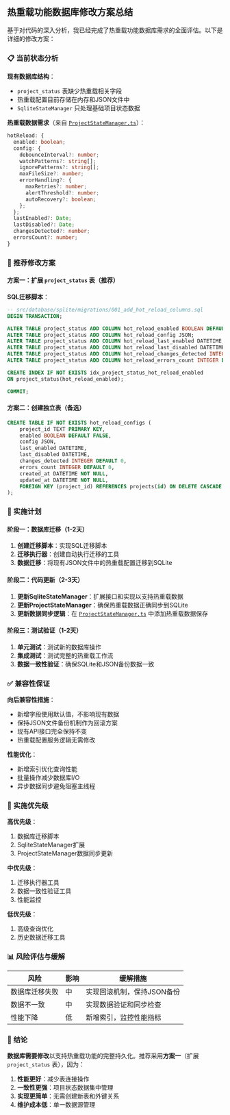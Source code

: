 ## 热重载功能数据库修改方案总结

基于对代码的深入分析，我已经完成了热重载功能数据库需求的全面评估。以下是详细的修改方案：

### 📋 当前状态分析

**现有数据库结构**：
- `project_status` 表缺少热重载相关字段
- 热重载配置目前存储在内存和JSON文件中
- `SqliteStateManager` 只处理基础项目状态数据

**热重载数据需求**（来自 [`ProjectStateManager.ts`](src/service/project/ProjectStateManager.ts:45-62)）：
```typescript
hotReload: {
  enabled: boolean;
  config: {
    debounceInterval?: number;
    watchPatterns?: string[];
    ignorePatterns?: string[];
    maxFileSize?: number;
    errorHandling?: {
      maxRetries?: number;
      alertThreshold?: number;
      autoRecovery?: boolean;
    };
  };
  lastEnabled?: Date;
  lastDisabled?: Date;
  changesDetected?: number;
  errorsCount?: number;
}
```

### 🎯 推荐修改方案

#### 方案一：扩展 `project_status` 表（推荐）

**SQL迁移脚本**：
```sql
-- src/database/splite/migrations/001_add_hot_reload_columns.sql
BEGIN TRANSACTION;

ALTER TABLE project_status ADD COLUMN hot_reload_enabled BOOLEAN DEFAULT FALSE;
ALTER TABLE project_status ADD COLUMN hot_reload_config JSON;
ALTER TABLE project_status ADD COLUMN hot_reload_last_enabled DATETIME;
ALTER TABLE project_status ADD COLUMN hot_reload_last_disabled DATETIME;
ALTER TABLE project_status ADD COLUMN hot_reload_changes_detected INTEGER DEFAULT 0;
ALTER TABLE project_status ADD COLUMN hot_reload_errors_count INTEGER DEFAULT 0;

CREATE INDEX IF NOT EXISTS idx_project_status_hot_reload_enabled 
ON project_status(hot_reload_enabled);

COMMIT;
```

#### 方案二：创建独立表（备选）
```sql
CREATE TABLE IF NOT EXISTS hot_reload_configs (
    project_id TEXT PRIMARY KEY,
    enabled BOOLEAN DEFAULT FALSE,
    config JSON,
    last_enabled DATETIME,
    last_disabled DATETIME,
    changes_detected INTEGER DEFAULT 0,
    errors_count INTEGER DEFAULT 0,
    created_at DATETIME NOT NULL,
    updated_at DATETIME NOT NULL,
    FOREIGN KEY (project_id) REFERENCES projects(id) ON DELETE CASCADE
);
```

### 🔧 实施计划

#### 阶段一：数据库迁移（1-2天）
1. **创建迁移脚本**：实现SQL迁移脚本
2. **迁移执行器**：创建自动执行迁移的工具
3. **数据迁移**：将现有JSON文件中的热重载配置迁移到SQLite

#### 阶段二：代码更新（2-3天）
1. **更新SqliteStateManager**：扩展接口和实现以支持热重载数据
2. **更新ProjectStateManager**：确保热重载数据正确同步到SQLite
3. **更新数据同步逻辑**：在 [`ProjectStateManager.ts`](src/service/project/ProjectStateManager.ts:261-285) 中添加热重载数据保存

#### 阶段三：测试验证（1-2天）
1. **单元测试**：测试新的数据库操作
2. **集成测试**：测试完整的热重载工作流
3. **数据一致性验证**：确保SQLite和JSON备份数据一致

### ✅ 兼容性保证

**向后兼容性措施**：
- 新增字段使用默认值，不影响现有数据
- 保持JSON文件备份机制作为回滚方案
- 现有API接口完全保持不变
- 热重载配置服务逻辑无需修改

**性能优化**：
- 新增索引优化查询性能
- 批量操作减少数据库I/O
- 异步数据同步避免阻塞主线程

### 🚀 实施优先级

**高优先级**：
1. 数据库迁移脚本
2. SqliteStateManager扩展
3. ProjectStateManager数据同步更新

**中优先级**：
1. 迁移执行器工具
2. 数据一致性验证工具
3. 性能监控

**低优先级**：
1. 高级查询优化
2. 历史数据迁移工具

### 📊 风险评估与缓解

| 风险 | 影响 | 缓解措施 |
|------|------|----------|
| 数据库迁移失败 | 中 | 实现回滚机制，保持JSON备份 |
| 数据不一致 | 中 | 实现数据验证和同步检查 |
| 性能下降 | 低 | 新增索引，监控性能指标 |

### 🎯 结论

**数据库需要修改**以支持热重载功能的完整持久化。推荐采用**方案一**（扩展 `project_status` 表），因为：

1. **性能更好**：减少表连接操作
2. **一致性更强**：项目状态数据集中管理
3. **实现更简单**：无需创建新表和外键关系
4. **维护成本低**：单一数据源管理
